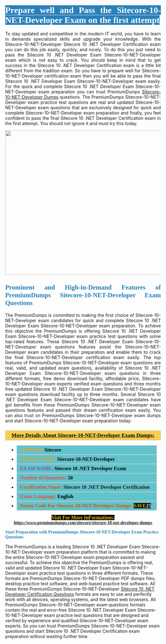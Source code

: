 <h1 style="text-align: justify;"><span style="color:#ffffff;"><span style="font-family:Georgia,serif;"><strong><span style="background-color:#2980b9;">Prepare well and Pass the Sitecore-10-NET-Developer Exam on the first attempt</span></strong></span></span></h1>

<p style="text-align: justify;">To stay updated and competitive in the modern IT world, you have to learn in demands specialized skills and upgrade your knowledge. With the Sitecore-10-NET-Developer Sitecore 10 .NET Developer Certification exam you can do this job easily, quickly, and nicely. To do this you just need to pass the Sitecore 10 .NET Developer Exam Sitecore-10-NET-Developer exam which is not easy to crack. You should keep in mind that to get success in the Sitecore 10 .NET Developer Certification exam is a little bit different from the tradition exam. So you have to prepare well for Sitecore-10-NET-Developer certification exam then you will be able to pass the final Sitecore 10 .NET Developer Exam Sitecore-10-NET-Developer exam easily. For the quick and complete Sitecore 10 .NET Developer Exam Sitecore-10-NET-Developer exam preparation you can trust PremiumDumps <a href="https://www.premiumdumps.com/sitecore/sitecore-10-net-developer-dumps">Sitecore-10-NET-Developer Dumps</a> questions. The PremiumDumps Sitecore-10-NET-Developer exam practice test questions are real and updated Sitecore-10-NET-Developer exam questions that are exclusively designed for quick and complete Sitecore-10-NET-Developer exam preparation and finally, you feel confident to pass the final Sitecore 10 .NET Developer Certification exam in the first attempt. You should not ignore it and must try this today.</p>

<p style="text-align: center;"><a href="https://www.premiumdumps.com/sitecore/sitecore-10-net-developer-dumps"><img alt="" src="https://i.imgur.com/KJGzbJ2.jpeg" style="width: 700px; height: 465px;" /></a></p>

<h2 style="text-align: justify;"><span style="color:#2980b9;"><span style="font-family:Georgia,serif;"><strong>Prominent and High-in-Demand Features of PremiumDumps Sitecore-10-NET-Developer Exam Questions</strong></span></span></h2>

<p style="text-align: justify;">The PremiumDumps is committed to making the first choice of Sitecore-10-NET-Developer exam candidates for quick and complete Sitecore 10 .NET Developer Exam Sitecore-10-NET-Developer exam preparation. To achieve this objective the PremiumDumps is offering Sitecore 10 .NET Developer Exam Sitecore-10-NET-Developer exam practice test questions with some top-rated features. These Sitecore 10 .NET Developer Exam Sitecore-10-NET-Developer exam questions features assist the Sitecore-10-NET-Developer exam candidates in their preparation and enable them to crack the final Sitecore-10-NET-Developer certification exam easily. The top features of PremiumDumps Sitecore-10-NET-Developer exam questions are real, valid, and updated exam questions, availability of Sitecore 10 .NET Developer Exam Sitecore-10-NET-Developer exam questions in three different formats, free demo download facility, affordable price, Sitecore-10-NET-Developer exam experts verified exam questions and three months free updated Sitecore 10 .NET Developer Exam Sitecore-10-NET-Developer exam questions download facility up to three months. Several Sitecore 10 .NET Developer Exam Sitecore-10-NET-Developer exam candidates have got benefits from these PremiumDumps Sitecore-10-NET-Developer exam questions features and passed their dream certification exam easily, You can also trust on PremiumDumps Sitecore-10-NET-Developer exam dumps and start Sitecore-10-NET-Developer exam preparation today.</p>

<h3 style="background: #f7ce50; border: 1px solid rgb(204, 204, 204); padding: 5px 10px; text-align: center;"><span style="font-family:Georgia,serif;"><u><u><span style="color:#000000;"><span style="font-size:11pt"><span style="line-height:normal"><b><span style="font-size:13.0pt"><span cambria="">More Details About Sitecore-10-NET-Developer Exam Dumps:</span></span></b></span></span></span></u></u></span></h3>

<ul>
	<li style="margin:0cm 10pt">
	<div style="background:#61c4cd; border: 1px solid rgb(204, 204, 204); padding: 5px 10px; text-align: justify;"><span style="font-family:Georgia,serif;"><span style="font-size:11pt"><span style="line-height:normal"><b><span style="font-size:12.0pt"><span new="" roman="" times=""><span style="color:#f39c12;">VENDOR:</span> <span style="color:#000000;">Sitecore</span></span></span></b></span></span></span></div>
	</li>
	<li style="margin:0cm 10pt">
	<div style="background: #61c4cd; border: 1px solid rgb(204, 204, 204); padding: 5px 10px; text-align: justify;"><span style="font-family:Georgia,serif;"><span style="font-size:11pt"><span style="line-height:normal"><b><span style="font-size:12.0pt"><span new="" roman="" times=""><span style="color:#f39c12;">EXAM CCODE:</span> <span style="color:#000000;">Sitecore-10-NET-Developer</span></span></span></b></span></span></span></div>
	</li>
	<li style="margin:0cm 10pt">
	<div style="background: #61c4cd; border: 1px solid rgb(204, 204, 204); padding: 5px 10px; text-align: justify;"><span style="font-family:Georgia,serif;"><span style="font-size:11pt"><span style="line-height:normal"><b><span style="font-size:12.0pt"><span new="" roman="" times=""><span style="color:#8e44ad;">EXAM NAME:</span> <span style="color:#000000;">Sitecore 10 .NET Developer Exam</span></span></span></b></span></span></span></div>
	</li>
	<li style="margin:0cm 10pt">
	<div style="background: #61c4cd; border: 1px solid rgb(204, 204, 204); padding: 5px 10px;"><span style="font-family:Georgia,serif;"><span style="font-size:11pt"><span style="line-height:normal"><b><span style="font-size:12.0pt"><span new="" roman="" times=""><span style="color:#e74c3c;">Number of Questions:</span><span style="color:#000000;"><span style="color:#f1c40f;"> </span>50</span></span></span></b></span></span></span></div>
	</li>
	<li style="margin:0cm 10pt">
	<div style="background: #61c4cd; border: 1px solid rgb(204, 204, 204); padding: 5px 10px; text-align: justify;"><span style="font-family:Georgia,serif;"><span style="font-size:11pt"><span style="line-height:normal"><b><span style="font-size:12.0pt"><span new="" roman="" times=""><span style="color:#d35400;">Certification Name:</span> Sitecore 10 .NET Developer Certification</span></span></b></span></span></span></div>
	</li>
	<li style="margin:0cm 10pt">
	<div style="background: #61c4cd; border: 1px solid rgb(204, 204, 204); padding: 5px 10px; text-align: justify;"><span style="font-family:Georgia,serif;"><span style="font-size:11pt"><span style="line-height:normal"><b><span style="font-size:12.0pt"><span new="" roman="" times=""><span style="color:#e74c3c;">Exam Language:</span> <span style="color:#000000;">English</span></span></span></b></span></span></span></div>
	</li>
	<li style="margin:0cm 10pt">
	<div style="background: #61c4cd; border: 1px solid rgb(204, 204, 204); padding: 5px 10px;"><span style="font-family:Georgia,serif;"><span style="font-size:11pt"><span style="line-height:normal"><b><span style="font-size:12.0pt"><span new="" roman="" times=""><span style="color:#d35400;">Promo Code For Sitecore-10-NET-Developer Dumps:</span><span style="color:#f1c40f;"> <span style="background-color:#000000;">SAVE</span></span><span style="color:#ffffff;"><span style="background-color:#000000;">25</span></span></span></span></b></span></span></span></div>
	</li>
</ul>

<p style="text-align: center;"><span style="font-family:Georgia,serif;"><strong><span style="font-size:16px;"><span style="color:#f1c40f;"><span style="background-color:#000000;">Visit For More InFormations:</span></span></span> <a href="https://www.premiumdumps.com/sitecore/sitecore-10-net-developer-dumps">https://www.premiumdumps.com/sitecore/sitecore-10-net-developer-dumps</a></strong></span></p>

<p><span style="color:#2980b9;"><span style="font-family:Georgia,serif;"><strong><strong><strong>Start Preparation with PremiumDumps Sitecore-10-NET-Developer Exam Practice Questions</strong></strong></strong></span></span></p>

<p>The PremiumDumps is a leading Sitecore 10 .NET Developer Exam Sitecore-10-NET-Developer exam preparation platform that is committed to making the entire Sitecore-10-NET-Developer exam preparation easiest and successful. To achieve this objective the PremiumDumps is offering real, valid and updated Sitecore 10 .NET Developer Exam Sitecore-10-NET-Developer exam practice test questions in three different formats. These formats are PremiumDumps Sitecore-10-NET-Developer PDF dumps files, desktop practice test software, and web-based practice test software. All these three PremiumDumps Sitecore-10-NET-Developer <a href="https://www.premiumdumps.com/sitecore/sitecore-10-.net-developer-certification-dumps">Sitecore 10 .NET Developer Certification Questions</a> formats are easy to use and perfectly work with all devices, operating systems, and the latest web browsers. All PremiumDumps Sitecore-10-NET-Developer exam questions formats contain the real and error-free Sitecore 10 .NET Developer Exam Sitecore-10-NET-Developer exam practice test questions that are designed and verified by experience and qualified Sitecore-10-NET-Developer exam experts. So you can trust PremiumDumps Sitecore-10-NET-Developer exam questions and start Sitecore 10 .NET Developer Certification exam preparation without wasting further time.</p>
